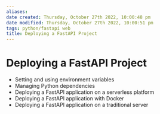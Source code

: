 ```yaml
---
aliases: 
date created: Thursday, October 27th 2022, 10:00:48 pm
date modified: Thursday, October 27th 2022, 10:00:51 pm
tags: python/fastapi web 
title: Deploying a FastAPI Project
---
```


# Deploying a FastAPI Project

- Setting and using environment variables
- Managing Python dependencies
- Deploying a FastAPI application on a serverless platform
- Deploying a FastAPI application with Docker
- Deploying a FastAPI application on a traditional server